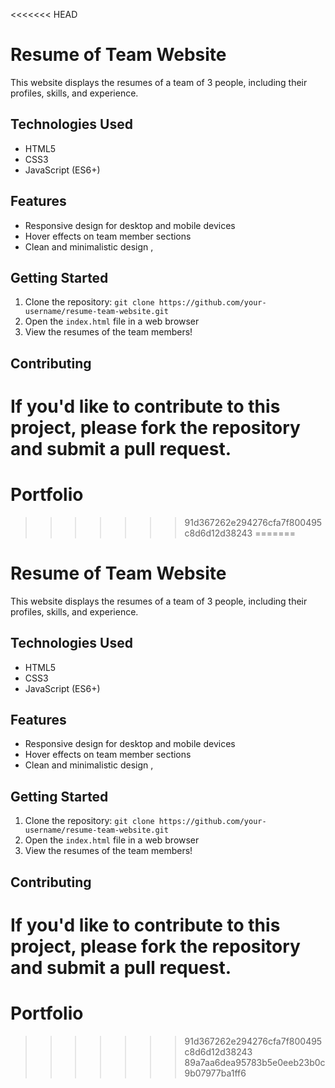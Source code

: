 <<<<<<< HEAD
# Resume of Team Website

This website displays the resumes of a team of 3 people, including their profiles, skills, and experience.

## Technologies Used

* HTML5
* CSS3
* JavaScript (ES6+)

## Features

* Responsive design for desktop and mobile devices
* Hover effects on team member sections
* Clean and minimalistic design ,

## Getting Started

1. Clone the repository: `git clone https://github.com/your-username/resume-team-website.git`
2. Open the `index.html` file in a web browser
3. View the resumes of the team members!

## Contributing

If you'd like to contribute to this project, please fork the repository and submit a pull request.
=======
# Portfolio
>>>>>>> 91d367262e294276cfa7f800495c8d6d12d38243
=======
# Resume of Team Website

This website displays the resumes of a team of 3 people, including their profiles, skills, and experience.

## Technologies Used

* HTML5
* CSS3
* JavaScript (ES6+) 

## Features

* Responsive design for desktop and mobile devices
* Hover effects on team member sections
* Clean and minimalistic design ,

## Getting Started

1. Clone the repository: `git clone https://github.com/your-username/resume-team-website.git`
2. Open the `index.html` file in a web browser
3. View the resumes of the team members!

## Contributing

If you'd like to contribute to this project, please fork the repository and submit a pull request.
=======
# Portfolio
>>>>>>> 91d367262e294276cfa7f800495c8d6d12d38243
>>>>>>> 89a7aa6dea95783b5e0eeb23b0c9b07977ba1ff6

